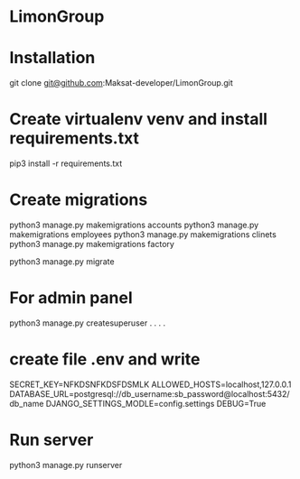 # LimonGroup

# Installation 
git clone git@github.com:Maksat-developer/LimonGroup.git

# Create virtualenv venv and install requirements.txt
pip3 install -r requirements.txt

# Create migrations
python3 manage.py makemigrations accounts
python3 manage.py makemigrations employees
python3 manage.py makemigrations clinets
python3 manage.py makemigrations factory

python3 manage.py migrate

# For admin panel 
python3 manage.py createsuperuser
.
.
.
.

# create file .env and write 

SECRET_KEY=NFKDSNFKDSFDSMLK
ALLOWED_HOSTS=localhost,127.0.0.1
DATABASE_URL=postgresql://db_username:sb_password@localhost:5432/db_name
DJANGO_SETTINGS_MODLE=config.settings
DEBUG=True

# Run server 
python3 manage.py runserver

